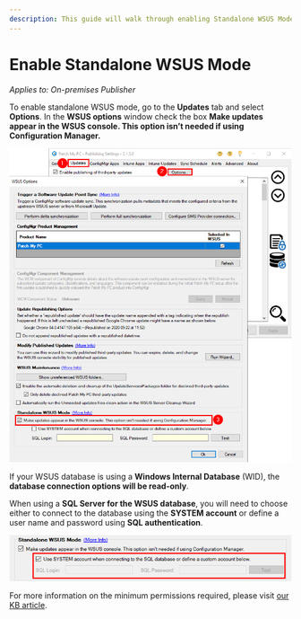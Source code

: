 ```yaml
---
description: This guide will walk through enabling Standalone WSUS Mode in the Publisher.
---
```


# Enable Standalone WSUS Mode

_Applies to: On-premises Publisher_

To enable standalone WSUS mode, go to the **Updates** tab and select **Options**. In the **WSUS options** window check the box **Make updates appear in the WSUS console. This option isn’t needed if using Configuration Manager.**

![](<../../_images/gitbook/image (1242).png>)

If your WSUS database is using a **Windows Internal Database** (WID), the **database connection options will be read-only**.

When using a **SQL Server for the WSUS database**, you will need to choose either to connect to the database using the **SYSTEM account** or define a user name and password using **SQL authentication**.

![](<../../_images/gitbook/image (1218).png>)

For more information on the minimum permissions required, please visit [our KB article](https://patchmypc.com/configuring-standalone-wsus-mode).
